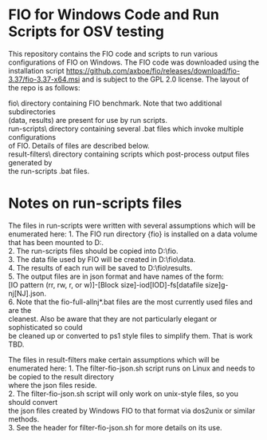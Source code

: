 # FIO for Windows Code and Run Scripts for OSV testing

This repository contains the FIO code and scripts to run various configurations of FIO on Windows. 
The FIO code was downloaded using the installation script
https://github.com/axboe/fio/releases/download/fio-3.37/fio-3.37-x64.msi and is subject to the GPL 
2.0 license. The layout of the repo is as follows:

fio\  			directory containing FIO benchmark. Note that two additional subdirectories  
			(data, results) are present for use by run scripts.  
run-scripts\		directory containing several .bat files which invoke multiple configurations  
			of FIO. Details of files are described below.  
result-filters\		directory containing scripts which post-process output files generated by  
			the run-scripts .bat files.  

# Notes on run-scripts files

The files in run-scripts were written with several assumptions which will be enumerated here:
	1. The FIO run directory {fio} is installed on a data volume that has been mounted to D:\.  
	2. The run-scripts files should be copied into D:\fio.  
	3. The data file used by FIO will be created in D:\fio\data.  
	4. The results of each run will be saved to D:\fio\results.  
	5. The output files are in json format and have names of the form:  
		[IO pattern (rr, rw, r, or w)]-[Block size]-iod[IOD]-fs[datafile size]g-nj[NJ].json.  
	6. Note that the fio-full-allnj*.bat files are the most currently used files and are the   
	   cleanest. Also be aware that they are not particularly elegant or sophisticated so could   
	   be cleaned up or converted to ps1 style files to simplify them. That is work TBD.  
	
The files in result-filters make certain assumptions which will be enumerated here:
	1. The filter-fio-json.sh script runs on Linux and needs to be copied to the result directory   
	   where the json files reside.  
	2. The filter-fio-json.sh script will only work on unix-style files, so you should convert  
	   the json files created by Windows FIO to that format via dos2unix or similar methods.  
	3. See the header for filter-fio-json.sh for more details on its use.  
	
